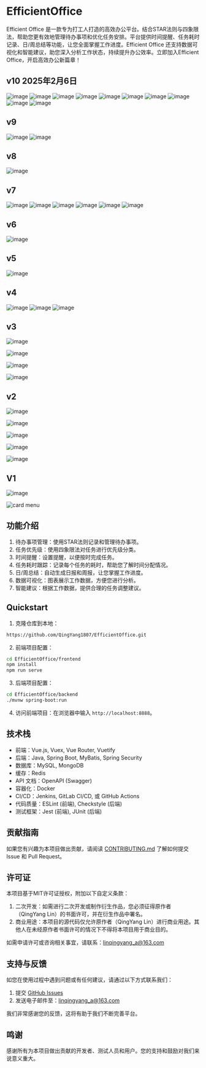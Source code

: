 # EfficientOffice
Efficient Office 是一款专为打工人打造的高效办公平台。结合STAR法则与四象限法，帮助您更有效地管理待办事项和优化任务安排。平台提供时间提醒、任务耗时记录、日/周总结等功能，让您全面掌握工作进度。Efficient Office 还支持数据可视化和智能建议，助您深入分析工作状态，持续提升办公效率。立即加入Efficient Office，开启高效办公新篇章！

## v10 2025年2月6日
![image](https://github.com/user-attachments/assets/d670238b-a97c-49e4-8ec7-dd42e34827a7)
![image](https://github.com/user-attachments/assets/336e91b9-69eb-4f8d-98da-afcb2802081d)
![image](https://github.com/user-attachments/assets/eefed75a-a4b4-4cbf-8e61-db848391335a)
![image](https://github.com/user-attachments/assets/47d24a1c-4557-4c0a-863e-2a754185e6e5)
![image](https://github.com/user-attachments/assets/5f7ac7ef-c426-485a-8bd8-39955d4a9413)
![image](https://github.com/user-attachments/assets/134459e4-b603-415c-a908-027e2789719e)
![image](https://github.com/user-attachments/assets/328308b4-5441-4a33-892b-a2930c6787f0)
![image](https://github.com/user-attachments/assets/f1c6bb48-c7e3-4c98-a348-a8fad7270dba)
![image](https://github.com/user-attachments/assets/2b2cd67d-6f0e-4bf9-bd00-6f9303ae99e8)
![image](https://github.com/user-attachments/assets/bbef0d5f-1098-46bd-afe3-71ff5485e1bd)


## v9
![image](https://github.com/user-attachments/assets/c802e2e0-a257-4ea4-bb2c-28f39464f637)
![image](https://github.com/user-attachments/assets/00619059-a9c5-4891-b41a-c52af4a3746e)


## v8
![image](https://github.com/user-attachments/assets/d02d71a6-bab0-4db9-982b-4d0be25f91b7)


## v7
![image](https://github.com/user-attachments/assets/b2db277b-a6e0-4e26-a96e-b5d4ddba06ba)
![image](https://github.com/user-attachments/assets/8bb768a7-8a33-413c-a4bc-ac92ee8399da)
![image](https://github.com/user-attachments/assets/eab7de89-f6c6-4bf1-9a96-0370e6b33320)
![image](https://github.com/user-attachments/assets/1e39db2b-a4c1-4202-b522-b27136e392fe)
![image](https://github.com/user-attachments/assets/62bbec58-5c8a-4efc-8e38-314c56bb1321)
![image](https://github.com/user-attachments/assets/0736c691-f230-49c0-acb7-2356e475eaf4)


## v6
![image](https://github.com/user-attachments/assets/661ab6f0-ff59-46e6-bc42-a4d738e3d654)


## v5
![image](https://github.com/user-attachments/assets/afa822b3-c064-4411-9a9a-bb998d830c4f)


## v4
![image](https://github.com/user-attachments/assets/f4bac1f9-83d2-4b13-94a8-a5e54ffe7791)
![image](https://github.com/user-attachments/assets/a238b714-effd-442f-ae52-758d13d89d36)
![image](https://github.com/user-attachments/assets/ea86391b-d458-4248-ac37-0783289fda47)

## v3

![image](https://github.com/user-attachments/assets/44d74cd3-a44b-41d0-afc3-b6067c152e0c)

![image](https://github.com/user-attachments/assets/bfab82e3-18b0-4d5e-84cb-8afcba7ffeb5)

![image](https://github.com/user-attachments/assets/aeb78337-8d0b-41b9-bed7-f9418bccc609)

![image](https://github.com/user-attachments/assets/7eea9a43-5dff-4e6d-90c9-36b0d1a9ee3d)


## v2

![image](https://github.com/user-attachments/assets/006ffc43-694e-4c70-91f2-40034caf1ce1)

![image](https://github.com/user-attachments/assets/4c95487c-02d0-4d7c-9338-8ecf4f0b5961)

![image](https://github.com/user-attachments/assets/b577f84f-d40d-4211-8ebf-ca552b5278c4)

![image](https://github.com/user-attachments/assets/a1476cf8-998f-4ed4-9c8f-510693575e65)

![image](https://github.com/user-attachments/assets/c4a6f3fd-df40-4179-bc8b-f05dcc20aa8d)

## V1
![image](https://user-images.githubusercontent.com/41716258/234753129-effe1b12-360a-4a03-b176-da3a597e120f.png)

![card menu](https://1-1256857171.cos.ap-beijing.myqcloud.com/linqingyang/202305061621310.png)


## 功能介绍

1. 待办事项管理：使用STAR法则记录和管理待办事项。
2. 任务优先级：使用四象限法对任务进行优先级分类。
3. 时间提醒：设置提醒，以便按时完成任务。
4. 任务耗时跟踪：记录每个任务的耗时，帮助您了解时间分配情况。
5. 日/周总结：自动生成日报和周报，让您掌握工作进度。
6. 数据可视化：图表展示工作数据，方便您进行分析。
7. 智能建议：根据工作数据，提供合理的任务调整建议。



## Quickstart

1. 克隆仓库到本地：

```bash
https://github.com/QingYang1807/EfficientOffice.git
```

2. 前端项目配置：

```bash
cd EfficientOffice/frontend
npm install
npm run serve
```

3. 后端项目配置：

```bash
cd EfficientOffice/backend
./mvnw spring-boot:run
```

4. 访问前端项目：在浏览器中输入 `http://localhost:8888`。

## 技术栈

- 前端：Vue.js, Vuex, Vue Router, Vuetify
- 后端：Java, Spring Boot, MyBatis, Spring Security
- 数据库：MySQL, MongoDB
- 缓存：Redis
- API 文档：OpenAPI (Swagger)
- 容器化：Docker
- CI/CD：Jenkins, GitLab CI/CD, 或 GitHub Actions
- 代码质量：ESLint (前端), Checkstyle (后端)
- 测试框架：Jest (前端), JUnit (后端)

## 贡献指南

如果您有兴趣为本项目做出贡献，请阅读 [CONTRIBUTING.md](https://github.com/QingYang1807/EfficientOffice/blob/main/CONTRIBUTING.md) 了解如何提交 Issue 和 Pull Request。

## 许可证

本项目基于MIT许可证授权，附加以下自定义条款：

1. 二次开发：如需进行二次开发或制作衍生作品，您必须征得原作者（QingYang Lin）的书面许可，并在衍生作品中署名。
2. 商业用途：本项目的源代码仅允许原作者（QingYang Lin）进行商业用途。其他人在未经原作者书面许可的情况下不得将本项目用于商业目的。

如需申请许可或咨询相关事宜，请联系：linqingyang_a@163.com

## 支持与反馈

如您在使用过程中遇到问题或有任何建议，请通过以下方式联系我们：

1. 提交 [GitHub Issues](https://github.com/yourusername/efficient-office/issues)
2. 发送电子邮件至：linqingyang_a@163.com

我们非常感谢您的反馈，这将有助于我们不断完善平台。

## 鸣谢

感谢所有为本项目做出贡献的开发者、测试人员和用户。您的支持和鼓励对我们来说意义重大。
